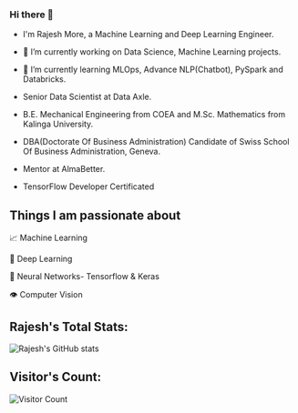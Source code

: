 ### Hi there 👋

- I'm Rajesh More, a Machine Learning and Deep Learning Engineer.
- 🔭 I’m currently working on Data Science, Machine Learning projects.
- 🌱 I’m currently learning MLOps, Advance NLP(Chatbot), PySpark and Databricks.

- Senior Data Scientist at Data Axle.
- B.E. Mechanical Engineering from COEA and M.Sc. Mathematics from Kalinga University.
- DBA(Doctorate Of Business Administration) Candidate of Swiss School Of Business Administration, Geneva.
- Mentor at AlmaBetter.
- TensorFlow Developer Certificated

## Things I am passionate about

📈 Machine Learning

🤖 Deep Learning

🧠 Neural Networks- Tensorflow & Keras

👁️ Computer Vision

## Rajesh's Total Stats:

![Rajesh's GitHub stats](https://github-readme-stats.vercel.app/api?username=rajeshmore1&show_icons=true&theme=radical)

## Visitor's Count:

![Visitor Count](https://profile-counter.glitch.me/rajeshmore1/count.svg)

